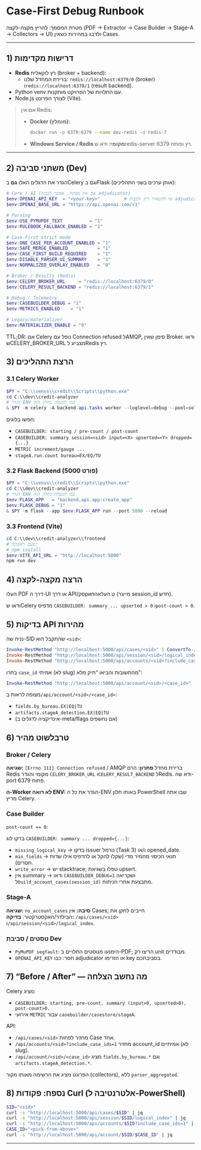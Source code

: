 # Case-First Debug Runbook

מטרת המסמך: להריץ מקצה-לקצה (PDF → Extractor → Case Builder → Stage-A → Collectors → UI) ולדבג במהירות כשאין Cases.

---

## 1) דרישות מקדימות

- **Redis** רץ לוקאלית (broker + backend):
  - ברירת המחדל שלנו: `redis://localhost:6379/0` (broker) ו‎`redis://localhost:6379/1` (result backend).
- Python venv עם התלויות של הפרויקט מותקנות.
- Node.js לצורך הפרונט (Vite).

> אם אין Redis:
> - **Docker (מומלץ):**
>   ```bash
>   docker run -p 6379:6379 --name dev-redis -d redis:7
>   ```
> - **Windows Service / Redis מקומי:** ודא ש‎redis-server רץ ופותח 6379.

---

## 2) משתני סביבה (Dev)

הגדר את הדגלים האלו **גם** ב‎Celery וגם ב‎Flask (אותן ערכים בשני התהליכים):

```powershell
# Core / AI (אם אין מפתח, אפשר לכבות adjudicator)
$env:OPENAI_API_KEY  = "<your-key>"         # או להשאיר ריק ולכבות adjudicator
$env:OPENAI_BASE_URL = "https://api.openai.com/v1"

# Parsing
$env:USE_PYMUPDF_TEXT          = "1"
$env:RULEBOOK_FALLBACK_ENABLED = "1"

# Case-First strict mode
$env:ONE_CASE_PER_ACCOUNT_ENABLED = "1"
$env:SAFE_MERGE_ENABLED           = "1"
$env:CASE_FIRST_BUILD_REQUIRED    = "1"
$env:DISABLE_PARSER_UI_SUMMARY    = "1"
$env:NORMALIZED_OVERLAY_ENABLED   = "0"

# Broker / Results (Redis)
$env:CELERY_BROKER_URL     = "redis://localhost:6379/0"
$env:CELERY_RESULT_BACKEND = "redis://localhost:6379/1"

# Debug / Telemetry
$env:CASEBUILDER_DEBUG = "1"
$env:METRICS_ENABLED    = "1"

# Legacy/materializer
$env:MATERIALIZER_ENABLE = "0"
```

TTL;DR: אם Celery נופל עם Connection refused ל‎AMQP, סימן שאין Broker. ודאו ש‎CELERY_BROKER_URL מצביע ל‎Redis רץ.

## 3) הרצת התהליכים

### 3.1 Celery Worker
```powershell
$PY = "C:\\venvs\\credit\\Scripts\\python.exe"
cd C:\\dev\\credit-analyzer
# הגדר ENV כמו למעלה בחלון הזה
& $PY -m celery -A backend.api.tasks worker --loglevel=debug --pool=solo
```

חפשו בלוגים:

- `CASEBUILDER: starting / pre-count / post-count`
- `CASEBUILDER: summary session=<sid> input=<X> upserted=<Y> dropped={...}`
- `METRIC increment/gauge ...`
- `stageA.run.count bureau=EX/EQ/TU`

### 3.2 Flask Backend (פורט 5000)
```powershell
$PY = "C:\\venvs\\credit\\Scripts\\python.exe"
cd C:\\dev\\credit-analyzer
# הגדר ENV כמו למעלה בחלון הזה
$env:FLASK_APP   = "backend.api.app:create_app"
$env:FLASK_DEBUG = "1"
& $PY -m flask --app $env:FLASK_APP run --port 5000 --reload
```

### 3.3 Frontend (Vite)
```powershell
cd C:\\dev\\credit-analyzer\\frontend
# פעם ראשונה:
# npm install
$env:VITE_API_URL = "http://localhost:5000"
npm run dev
```

## 4) הרצה מקצה-לקצה

העלו PDF דרך ה-UI או דרך API/סקрипט העלאה (מייצר session_id חדש).

ודאו ש‎Celery מדפיס `CASEBUILDER: summary ... upserted > 0` ו‎`post-count > 0`.

## 5) בדיקות API מהירות

נניח שה-SID שהתקבל הוא `<sid>`:

```powershell
Invoke-RestMethod "http://localhost:5000/api/cases/<sid>" | ConvertTo-Json -Depth 10
Invoke-RestMethod "http://localhost:5000/api/session/<sid>/logical_index" | ConvertTo-Json -Depth 10
Invoke-RestMethod "http://localhost:5000/api/accounts/<sid>?include_case_ids=1" | ConvertTo-Json -Depth 10
```

בחרו `case_id` אמיתי (לא slug) מהתשובות והביאו “תיק מלא”:

```powershell
Invoke-RestMethod "http://localhost:5000/api/account/<sid>/<case_id>" | ConvertTo-Json -Depth 20
```

מצופה לראות ב‎`/api/account/<sid>/<case_id>`:

- `fields.by_bureau.EX|EQ|TU`
- `artifacts.stageA_detection.EX|EQ|TU`
- (אינדיקציה לדגלים ב-meta/flags אם נחשפים)

## 6) טרבלשוט מהיר

### Broker / Celery

**שגיאה:** `[Errno 111] Connection refused` / AMQP ברירת מחדל
**פתרון:** הרם Redis מקומי והגדר `CELERY_BROKER_URL` ו‎`CELERY_RESULT_BACKEND` ל‎Redis. ודא שה-port 6379 פתוח.

**ה-Worker לא רואה ENV:** הגדר את כל ה-ENV באותו חלון PowerShell שבו אתה מריץ Celery.

### Case Builder

`post-count == 0`:

בדקו לוג `CASEBUILDER: summary ... dropped={...}`:

- `missing_logical_key` → בדקו issuer נורמל (Task 3) ו/או opened_date.
- `min_fields` → תנאי הכיסוי מחמיר מדי (שקלו להקל או להדפיס אילו שדות חסרים).
- `write_error` → יש stacktrace; טפלו בשגיאת upsert.
- אין summary → ודאו `CASEBUILDER_DEBUG=1` ושקריאה ל‎`build_account_cases(session_id)` מתבצעת אחרי הניתוח.

### Stage-A

**שגיאה:** `no_account_cases`
**סיבה:** אין Cases; חייבים לתקן את הבילדר/האקסטרקטור.
**בדיקה:** `/api/cases/<sid>` ו‎`/api/session/<sid>/logical_index`.

### טסטים / סביבת Dev

- `PyMuPDF segfault`: הימנעו מטסטים התלויים ב-PDF; הריצו רק unit מבודדים.
- `OPENAI_API_KEY` חסר: כבו adjudicator או הזרימו key בסביבתכם.

## 7) “Before / After” — מה נחשב הצלחה

Celery מציג:

- `CASEBUILDER: starting, pre-count, summary (input>0, upserted>0), post-count>0.`
- אירועי `METRIC` עבור `casebuilder/casestore/stageA`.

API:

- `/api/cases/<sid>` מחזיר לפחות Case אחד.
- `/api/accounts/<sid>?include_case_ids=1` מחזיר account_id אמיתיים (לא slug).
- `/api/account/<sid>/<case_id>` מציג `fields.by_bureau.*` וגם `artifacts.stageA_detection.*`.

הפרונט מציג את הרשימה מאותו מקור (collectors), ללא `parser_aggregated`.

## 8) נספח: פקודות Curl (אלטרנטיבה ל-PowerShell)
```bash
SID="<sid>"
curl -s "http://localhost:5000/api/cases/$SID" | jq
curl -s "http://localhost:5000/api/session/$SID/logical_index" | jq
curl -s "http://localhost:5000/api/accounts/$SID?include_case_ids=1" | jq
CASE_ID="<pick-from-above>"
curl -s "http://localhost:5000/api/account/$SID/$CASE_ID" | jq
```

---
